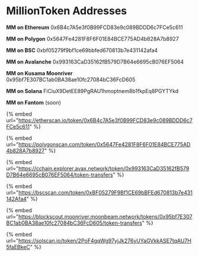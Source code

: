 # MillionToken Addresses

**MM on Ethereum** 0x6B4c7A5e3f0B99FCD83e9c089BDDD6c7FCe5c611

**MM on Polygon** 0x5647Fe4281F8F6F01E84BCE775AD4b828A7b8927

**MM on BSC** 0xbf05279f9bf1ce69bbfed670813b7e431142afa4

**MM on Avalanche** 0x993163CaD35162fB579D7B64e6695cB076EF5064

**MM on Kusama Moonriver** 0x95bf7E307BC1ab0BA38ae10fc27084bC36FcD605

**MM on Solana** FiCiuX9DetEE89PgRAU1hmoptnem8b1fkpEq8PGYTYkd

**MM on Fantom** (soon)

{% embed url="https://etherscan.io/token/0x6B4c7A5e3f0B99FCD83e9c089BDDD6c7FCe5c611" %}

{% embed url="https://polygonscan.com/token/0x5647Fe4281F8F6F01E84BCE775AD4b828A7b8927" %}

{% embed url="https://cchain.explorer.avax.network/token/0x993163CaD35162fB579D7B64e6695cB076EF5064/token-transfers" %}

{% embed url="https://bscscan.com/token/0xBF05279F9Bf1CE69bBFEd670813b7e431142Afa4" %}

{% embed url="https://blockscout.moonriver.moonbeam.network/tokens/0x95bf7E307BC1ab0BA38ae10fc27084bC36FcD605/token-transfers" %}

{% embed url="https://solscan.io/token/2PoF4gqWg97yjJk276yUYaGVkkASE7tqAU7H5faEBkeC" %}

